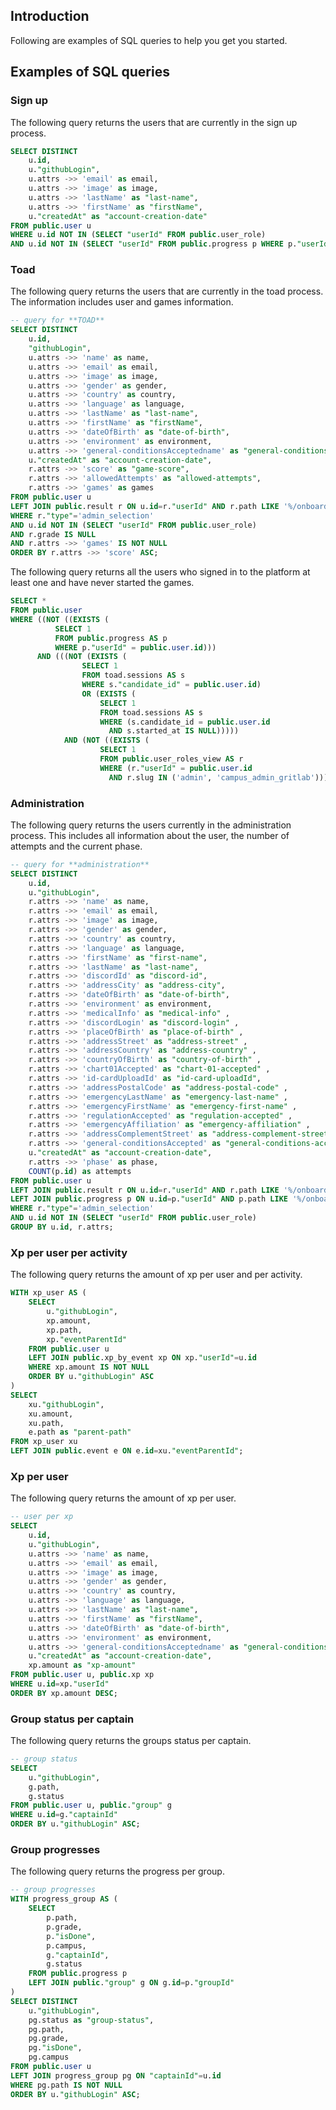 ## Introduction

Following are examples of SQL queries to help you get you started.

## Examples of SQL queries

### Sign up

The following query returns the users that are currently in the sign up process.

```sql
SELECT DISTINCT
    u.id,
    u."githubLogin",
    u.attrs ->> 'email' as email,
    u.attrs ->> 'image' as image,
    u.attrs ->> 'lastName' as "last-name",
    u.attrs ->> 'firstName' as "firstName",
    u."createdAt" as "account-creation-date"
FROM public.user u
WHERE u.id NOT IN (SELECT "userId" FROM public.user_role)
AND u.id NOT IN (SELECT "userId" FROM public.progress p WHERE p."userId"=u.id);
```

### Toad

The following query returns the users that are currently in the toad process. The information includes user and games information.

```sql
-- query for **TOAD**
SELECT DISTINCT
    u.id,
    "githubLogin",
    u.attrs ->> 'name' as name,
    u.attrs ->> 'email' as email,
    u.attrs ->> 'image' as image,
    u.attrs ->> 'gender' as gender,
    u.attrs ->> 'country' as country,
    u.attrs ->> 'language' as language,
    u.attrs ->> 'lastName' as "last-name",
    u.attrs ->> 'firstName' as "firstName",
    u.attrs ->> 'dateOfBirth' as "date-of-birth",
    u.attrs ->> 'environment' as environment,
    u.attrs ->> 'general-conditionsAcceptedname' as "general-conditions-accepted",
    u."createdAt" as "account-creation-date",
    r.attrs ->> 'score' as "game-score",
    r.attrs ->> 'allowedAttempts' as "allowed-attempts",
    r.attrs ->> 'games' as games
FROM public.user u
LEFT JOIN public.result r ON u.id=r."userId" AND r.path LIKE '%/onboarding/games'
WHERE r."type"='admin_selection'
AND u.id NOT IN (SELECT "userId" FROM public.user_role)
AND r.grade IS NULL
AND r.attrs ->> 'games' IS NOT NULL
ORDER BY r.attrs ->> 'score' ASC;
```

The following query returns all the users who signed in to the platform at least one and have never started the games.

```sql
SELECT *
FROM public.user
WHERE ((NOT ((EXISTS (
          SELECT 1
          FROM public.progress AS p
          WHERE p."userId" = public.user.id)))
      AND (((NOT (EXISTS (
                SELECT 1
                FROM toad.sessions AS s
                WHERE s."candidate_id" = public.user.id)
                OR (EXISTS (
                    SELECT 1
                    FROM toad.sessions AS s
                    WHERE (s.candidate_id = public.user.id
                      AND s.started_at IS NULL)))))
            AND (NOT ((EXISTS (
                    SELECT 1
                    FROM public.user_roles_view AS r
                    WHERE (r."userId" = public.user.id
                      AND r.slug IN ('admin', 'campus_admin_gritlab'))))))))))
```

### Administration

The following query returns the users currently in the administration process. This includes all information about the user, the number of attempts and the current phase.

```sql
-- query for **administration**
SELECT DISTINCT
    u.id,
    u."githubLogin",
    r.attrs ->> 'name' as name,
    r.attrs ->> 'email' as email,
    r.attrs ->> 'image' as image,
    r.attrs ->> 'gender' as gender,
    r.attrs ->> 'country' as country,
    r.attrs ->> 'language' as language,
    r.attrs ->> 'firstName' as "first-name",
    r.attrs ->> 'lastName' as "last-name",
    r.attrs ->> 'discordId' as "discord-id",
    r.attrs ->> 'addressCity' as "address-city",
    r.attrs ->> 'dateOfBirth' as "date-of-birth",
    r.attrs ->> 'environment' as environment,
    r.attrs ->> 'medicalInfo' as "medical-info" ,
    r.attrs ->> 'discordLogin' as "discord-login" ,
    r.attrs ->> 'placeOfBirth' as "place-of-birth" ,
    r.attrs ->> 'addressStreet' as "address-street" ,
    r.attrs ->> 'addressCountry' as "address-country" ,
    r.attrs ->> 'countryOfBirth' as "country-of-birth" ,
    r.attrs ->> 'chart01Accepted' as "chart-01-accepted" ,
    r.attrs ->> 'id-cardUploadId' as "id-card-uploadId",
    r.attrs ->> 'addressPostalCode' as "address-postal-code" ,
    r.attrs ->> 'emergencyLastName' as "emergency-last-name" ,
    r.attrs ->> 'emergencyFirstName' as "emergency-first-name" ,
    r.attrs ->> 'regulationAccepted' as "regulation-accepted" ,
    r.attrs ->> 'emergencyAffiliation' as "emergency-affiliation" ,
    r.attrs ->> 'addressComplementStreet' as "address-complement-street" ,
    r.attrs ->> 'general-conditionsAccepted' as "general-conditions-accepted",
    u."createdAt" as "account-creation-date",
    r.attrs ->> 'phase' as phase,
    COUNT(p.id) as attempts
FROM public.user u
LEFT JOIN public.result r ON u.id=r."userId" AND r.path LIKE '%/onboarding/administration' AND r.grade IS NULL
LEFT JOIN public.progress p ON u.id=p."userId" AND p.path LIKE '%/onboarding/administration'
WHERE r."type"='admin_selection'
AND u.id NOT IN (SELECT "userId" FROM public.user_role)
GROUP BY u.id, r.attrs;
```

### Xp per user per activity

The following query returns the amount of xp per user and per activity.

```sql
WITH xp_user AS (
    SELECT
        u."githubLogin",
        xp.amount,
        xp.path,
        xp."eventParentId"
    FROM public.user u
    LEFT JOIN public.xp_by_event xp ON xp."userId"=u.id
    WHERE xp.amount IS NOT NULL
    ORDER BY u."githubLogin" ASC
)
SELECT
    xu."githubLogin",
    xu.amount,
    xu.path,
    e.path as "parent-path"
FROM xp_user xu
LEFT JOIN public.event e ON e.id=xu."eventParentId";
```

### Xp per user

The following query returns the amount of xp per user.

```sql
-- user per xp
SELECT
    u.id,
    u."githubLogin",
    u.attrs ->> 'name' as name,
    u.attrs ->> 'email' as email,
    u.attrs ->> 'image' as image,
    u.attrs ->> 'gender' as gender,
    u.attrs ->> 'country' as country,
    u.attrs ->> 'language' as language,
    u.attrs ->> 'lastName' as "last-name",
    u.attrs ->> 'firstName' as "firstName",
    u.attrs ->> 'dateOfBirth' as "date-of-birth",
    u.attrs ->> 'environment' as environment,
    u.attrs ->> 'general-conditionsAcceptedname' as "general-conditions-accepted",
    u."createdAt" as "account-creation-date",
    xp.amount as "xp-amount"
FROM public.user u, public.xp xp
WHERE u.id=xp."userId"
ORDER BY xp.amount DESC;
```

### Group status per captain

The following query returns the groups status per captain.

```sql
-- group status
SELECT
    u."githubLogin",
    g.path,
    g.status
FROM public.user u, public."group" g
WHERE u.id=g."captainId"
ORDER BY u."githubLogin" ASC;
```

### Group progresses

The following query returns the progress per group.

```sql
-- group progresses
WITH progress_group AS (
    SELECT
        p.path,
        p.grade,
        p."isDone",
        p.campus,
        g."captainId",
        g.status
    FROM public.progress p
    LEFT JOIN public."group" g ON g.id=p."groupId"
)
SELECT DISTINCT
    u."githubLogin",
    pg.status as "group-status",
    pg.path,
    pg.grade,
    pg."isDone",
    pg.campus
FROM public.user u
LEFT JOIN progress_group pg ON "captainId"=u.id
WHERE pg.path IS NOT NULL
ORDER BY u."githubLogin" ASC;
```
